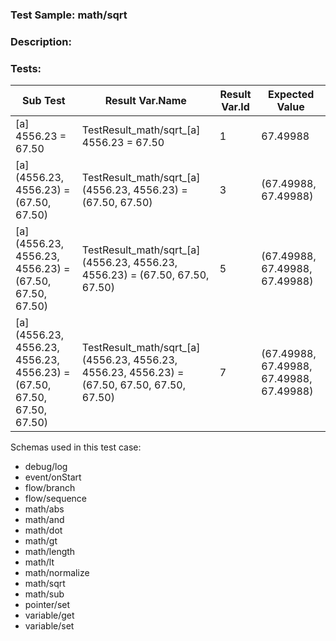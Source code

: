 ### **Test Sample:** math/sqrt
### **Description:** 

### Tests:
| Sub Test | Result Var.Name | Result Var.Id | Expected Value
| ----------- | ----------- | ----------- |----------- |
| [a] 4556.23 = 67.50 | TestResult_math/sqrt_[a] 4556.23 = 67.50 | 1 | 67.49988
| [a] (4556.23, 4556.23) = (67.50, 67.50) | TestResult_math/sqrt_[a] (4556.23, 4556.23) = (67.50, 67.50) | 3 | (67.49988, 67.49988)
| [a] (4556.23, 4556.23, 4556.23) = (67.50, 67.50, 67.50) | TestResult_math/sqrt_[a] (4556.23, 4556.23, 4556.23) = (67.50, 67.50, 67.50) | 5 | (67.49988, 67.49988, 67.49988)
| [a] (4556.23, 4556.23, 4556.23, 4556.23) = (67.50, 67.50, 67.50, 67.50) | TestResult_math/sqrt_[a] (4556.23, 4556.23, 4556.23, 4556.23) = (67.50, 67.50, 67.50, 67.50) | 7 | (67.49988, 67.49988, 67.49988, 67.49988)

Schemas used in this test case:
- debug/log
- event/onStart
- flow/branch
- flow/sequence
- math/abs
- math/and
- math/dot
- math/gt
- math/length
- math/lt
- math/normalize
- math/sqrt
- math/sub
- pointer/set
- variable/get
- variable/set
